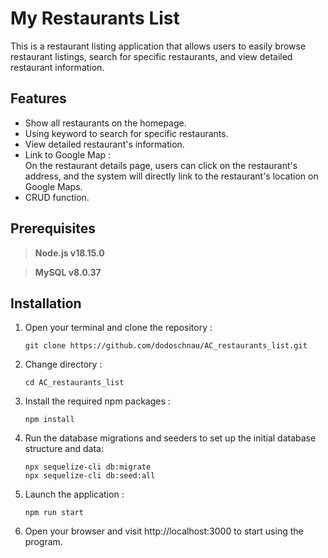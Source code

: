 # My Restaurants List
This is a restaurant listing application that allows users to easily browse restaurant listings, search for specific restaurants, and view detailed restaurant information.
## Features
- Show all restaurants on the homepage.
- Using keyword to search for specific restaurants.
- View detailed restaurant's information.
- Link to Google Map :  
  On the restaurant details page, users can click on the restaurant's address, and the system will directly link to the restaurant's location on Google Maps.
- CRUD function.

## Prerequisites
> **Node.js v18.15.0**

> **MySQL v8.0.37**
## Installation
1. Open your terminal and clone the repository :   
    ```
    git clone https://github.com/dodoschnau/AC_restaurants_list.git
    ```
2. Change directory :   
    ```
    cd AC_restaurants_list
    ```
3. Install the required npm packages :   
    ```
    npm install
    ```

4. Run the database migrations and seeders to set up the initial database structure and data:
    ```
    npx sequelize-cli db:migrate
    npx sequelize-cli db:seed:all
    ```
5. Launch the application :   
    ```
    npm run start
    ```
6. Open your browser and visit http://localhost:3000 to start using the program.
